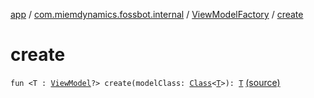[app](../../index.md) / [com.miemdynamics.fossbot.internal](../index.md) / [ViewModelFactory](index.md) / [create](./create.md)

# create

`fun <T : `[`ViewModel`](https://developer.android.com/reference/androidx/lifecycle/ViewModel.html)`?> create(modelClass: `[`Class`](https://developer.android.com/reference/java/lang/Class.html)`<`[`T`](create.md#T)`>): `[`T`](create.md#T) [(source)](https://github.com/binyot/fossbot/tree/master/app/src/main/java/com/miemdynamics/fossbot/internal/ViewModelFactory.kt#L12)